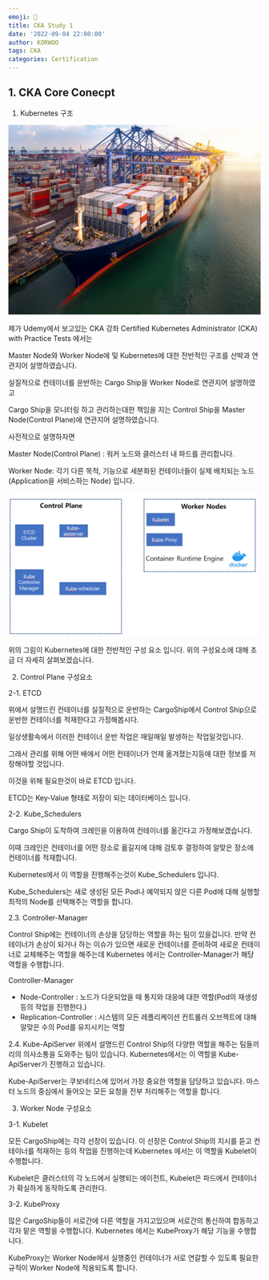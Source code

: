 ```yaml
---
emoji: 🔮
title: CKA Study 1
date: '2022-09-04 22:00:00'
author: KORWOO
tags: CKA
categories: Certification
---
```


## 1. CKA Core Conecpt

1. Kubernetes 구조

![Ship.jpg](Ship.jpg)

제가 Udemy에서 보고있는 CKA 강좌 Certified Kubernetes Administrator (CKA) with Practice Tests 에서는

Master Node와 Worker Node에 및 Kubernetes에 대한 전반적인 구조를 선박과 연관지어 설명하였습니다.


실질적으로 컨테이너를 운반하는 Cargo Ship을 Worker Node로 연관지어 설명하였고

Cargo Ship을 모니터링 하고 관리하는대한 책임을 지는 Control Ship을 Master Node(Control Plane)에 연관지어 설명하였습니다.

사전적으로 설명하자면 

Master Node(Control Plane) : 워커 노드와 클러스터 내 파드를 관리합니다.

Worker Node: 각기 다른 목적, 기능으로 세분화된 컨테이너들이 실제 배치되는 노드(Application을 서비스하는 Node) 입니다.



![Certi1_1.png](Certi1_1.png)

위의 그림이 Kubernetes에 대한 전반적인 구성 요소 입니다. 위의 구성요소에 대해 조금 더 자세히 살펴보겠습니다.



2.  Control Plane 구성요소

2-1.  ETCD

위에서 설명드린 컨테이너를 실질적으로 운반하는 CargoShip에서 Control Ship으로 운반한 컨테이너를 적재한다고 가정해봅시다.

일상생활속에서 이러한 컨테이너 운반 작업은 매일매일 발생하는 작업일것입니다.

그래서 관리를 위해 어떤 배에서 어떤 컨테이너가 언제 옮겨졌는지등에 대한 정보를 저장해야할 것입니다.

이것을 위해 필요한것이 바로 ETCD 입니다.

ETCD는 Key-Value 형태로 저장이 되는 데이터베이스 입니다.

2-2.  Kube_Schedulers

Cargo Ship이 도착하여 크레인을 이용하여 컨테이너를 옮긴다고 가정해보겠습니다.

이때 크레인은 컨테이너를 어떤 장소로 옮길지에 대해 검토후 결정하여 알맞은 장소에 컨테이너를 적재합니다.

Kubernetes에서 이 역할을 진행해주는것이 Kube_Schedulers 입니다.

Kube_Schedulers는 새로 생성된 모든 Pod나 예약되지 않은 다른 Pod에 대해 실행할 최적의 Node를 선택해주는 역할을 합니다.

2.3.  Controller-Manager

Control Ship에는 컨테이너의 손상을 담당하는 역할을 하는 팀이 있을겁니다. 만약 컨테이너가 손상이 되거나 하는 이슈가 있으면
새로운 컨테이너를 준비하여 새로운 컨테이너로 교체해주는 역할을 해주는데 Kubernetes 에서는 Controller-Manager가 해당 역할을 수행합니다.

Controller-Manager
- Node-Controller : 노드가 다운되었을 때 통지와 대응에 대한 역할(Pod의 재생성 등의 작업을 진행한다.)
- Replication-Controller : 시스템의 모든 레플리케이션 컨트롤러 오브젝트에 대해 알맞은 수의 Pod를 유지시키는 역할

2.4.  Kube-ApiServer
위에서 설명드린 Control Ship의 다양한 역할을 해주는 팀들끼리의 의사소통을 도와주는 팀이 있습니다.
Kubernetes에서는 이 역할을 Kube-ApiServer가 진행하고 있습니다.

Kube-ApiServer는 쿠보네티스에 있어서 가장 중요한 역할을 담당하고 있습니다.
마스터 노드의 중심에서 들어오는 모든 요청을 전부 처리해주는 역할을 합니다.


3.  Worker Node 구성요소

3-1.  Kubelet

모든 CargoShip에는 각각 선장이 있습니다. 이 선장은 Control Ship의 지시를 듣고 컨테이너를 적재하는 등의 작업을 진행하는데
Kubernetes 에서는 이 역할을 Kubelet이 수행합니다.

Kubelet은 클러스터의 각 노드에서 실행되는 에이전트, Kubelet은 파드에서 컨테이너가 확실하게 동작하도록 관리한다.

3-2.  KubeProxy

많은 CargoShip들이 서로간에 다른 역할을 가지고있으며 서로간의 통신하여 합동하고 각자 맡은 역할을 수행합니다.
Kubernetes 에서는 KubeProxy가 해당 기능을 수행합니다.

KubeProxy는 Worker Node에서 실행중인 컨테이너가 서로 연갈할 수 있도록 필요한 규칙이 Worker Node에 적용되도록 합니다.







```toc

```
